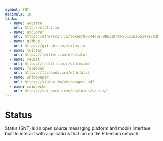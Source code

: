 ```yaml
---
symbol: SNT
decimals: 18
links:
  - name: website
    url: http://status.im
  - name: explorer
    url: https://etherscan.io/token/0x744d70FDBE2Ba4CF95131626614a1763DF805B9E
  - name: github
    url: https://github.com/status-im
  - name: twitter
    url: https://twitter.com/ethstatus
  - name: reddit
    url: https://reddit.com/r/statusim/
  - name: facebook
    url: https://facebook.com/ethstatus
  - name: whitepaper
    url: https://status.im/whitepaper.pdf
  - name: coingecko
    url: https://coingecko.com/en/coins/status/
---
```


# Status

Status (SNT) is an open source messaging platform and mobile interface built to interact with applications that run on the Ethereum network.
